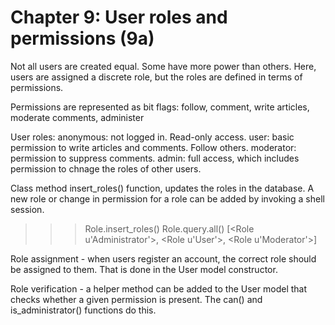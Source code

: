 Chapter 9: User roles and permissions (9a)
==========================================

Not all users are created equal.  Some have more power than others. 
Here, users are assigned a discrete role, but the roles are defined in terms of permissions.

Permissions are represented as bit flags: follow, comment, write articles, moderate comments, administer

User roles:
anonymous: 	not logged in.  Read-only access.
user:		basic permission to write articles and comments. Follow others.
moderator:	permission to suppress comments.
admin:		full access, which includes permission to chnage the roles of other users.

Class method insert_roles() function, updates the roles in the database.
A new role or change in permission for a role can be added by invoking a shell session.

>>> Role.insert_roles()
>>> Role.query.all()
[<Role u'Administrator'>, <Role u'User'>, <Role u'Moderator'>]

Role assignment - when users register an account, the correct role should be assigned to them.
That is done in the User model constructor.

Role verification - a helper method can be added to the User model that checks whether a given
permission is present. The can() and is_administrator() functions do this.
